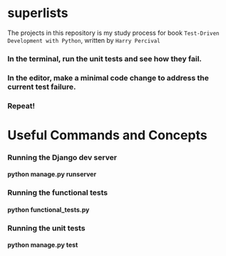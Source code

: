 # superlists
The projects in this repository is my study process for book `Test-Driven Development with Python`, written by `Harry Percival` 

### In the terminal, run the unit tests and see how they fail.
### In the editor, make a minimal code change to address the current test failure.
### Repeat!

# Useful Commands and Concepts

### Running the Django dev server
#### python manage.py runserver

### Running the functional tests
#### python functional_tests.py

### Running the unit tests
#### python manage.py test

